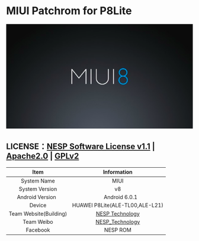# MIUI Patchrom for P8Lite

 ![MIUI8][1]

## LICENSE：[NESP Software License v1.1](http://ns-jin.github.io/docs/license/NESL.html) | [Apache2.0](http://ns-jin.github.io/docs/license/Apache.html) | [GPLv2](http://ns-jin.github.io/docs/license/GPL.html)

| Item | Information |
|:----------:|:----------:|
|System Name| MIUI|
|System Version|v8|
| Android Version    |        Android 6.0.1    |
|     Device    | HUAWEI P8Lite(ALE-TL00,ALE-L21)|
|Team Website(Building)  | [NESP Technology](http://nesp.1g7.net)  |
|    Team Weibo    |  [NESP_Technology](http://weibo.com/NESPtechnology) |
|Facebook|NESP ROM|


  [1]: ../images/MIUI8.png "flyme.png"
